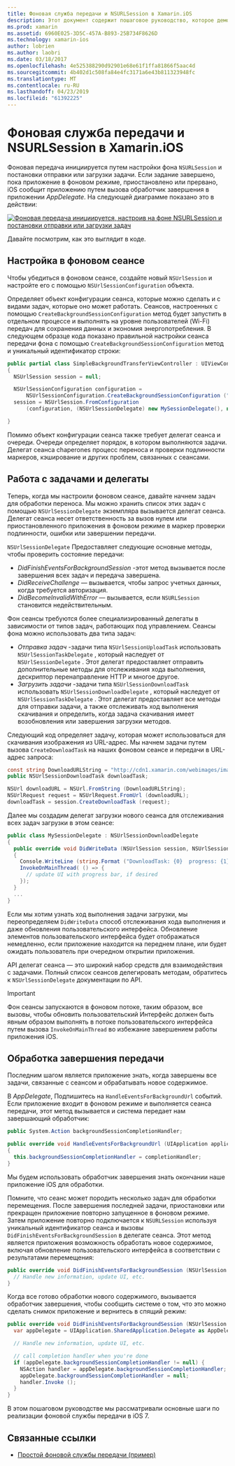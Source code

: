 ```yaml
---
title: Фоновая служба передачи и NSURLSession в Xamarin.iOS
description: Этот документ содержит пошаговое руководство, которое демонстрирует использование фоновой передачи и NSUrlSession начать загрузку большого изображения и продолжать этого загруженного в том случае, если приложение размещается в фоновом режиме.
ms.prod: xamarin
ms.assetid: 6960E025-3D5C-457A-B893-25B734F8626D
ms.technology: xamarin-ios
author: lobrien
ms.author: laobri
ms.date: 03/18/2017
ms.openlocfilehash: 4e525388290d92901e68e61f1ffa81866f5aac4d
ms.sourcegitcommit: 4b402d1c508fa84e4fc3171a6e43b811323948fc
ms.translationtype: MT
ms.contentlocale: ru-RU
ms.lasthandoff: 04/23/2019
ms.locfileid: "61392225"
---
```

# <a name="background-transfer-and-nsurlsession-in-xamarinios"></a>Фоновая служба передачи и NSURLSession в Xamarin.iOS

Фоновая передача инициируется путем настройки фона `NSURLSession` и постановки отправки или загрузки задачи. Если задание завершено, пока приложение в фоновом режиме, приостановлено или прервано, iOS сообщит приложению путем вызова обработчик завершения в приложении *AppDelegate*. На следующей диаграмме показано это в действии:

 [![](background-transfer-walkthrough-images/transfer.png "Фоновая передача инициируется, настроив на фоне NSURLSession и постановки отправки или загрузки задач")](background-transfer-walkthrough-images/transfer.png#lightbox)

Давайте посмотрим, как это выглядит в коде.

## <a name="configuring-a-background-session"></a>Настройка в фоновом сеансе

Чтобы убедиться в фоновом сеансе, создайте новый `NSUrlSession` и настройте его с помощью `NSUrlSessionConfiguration` объекта.

Определяет объект конфигурации сеанса, которые можно сделать и с видами задач, которые оно может работать.
Сеансов, настроенных с помощью `CreateBackgroundSessionConfiguration` метод будет запустить в отдельном процессе и выполнять на уровне пользователей (Wi-Fi) передач для сохранения данных и экономия энергопотребления.
В следующем образце кода показано правильной настройки сеанса передачи фона с помощью `CreateBackgroundSessionConfiguration` метод и уникальный идентификатор строки:

```csharp
public partial class SimpleBackgroundTransferViewController : UIViewController
{
  NSUrlSession session = null;

  NSUrlSessionConfiguration configuration =
      NSUrlSessionConfiguration.CreateBackgroundSessionConfiguration ("com.SimpleBackgroundTransfer.BackgroundSession");
  session = NSUrlSession.FromConfiguration
      (configuration, (NSUrlSessionDelegate) new MySessionDelegate(), new NSOperationQueue());

}
```

Помимо объект конфигурации сеанса также требует делегат сеанса и очереди.
Очереди определяет порядок, в котором выполняются задачи. Делегат сеанса chaperones процесс переноса и проверки подлинности маркеров, кэширование и других проблем, связанных с сеансами.

## <a name="working-with-tasks-and-delegates"></a>Работа с задачами и делегаты

Теперь, когда мы настроили фоновом сеансе, давайте начнем задач для обработки переноса. Мы можно хранить список этих задач с помощью `NSUrlSessionDelegate` экземпляра вызывается делегат сеанса. Делегат сеанса несет ответственность за вызов нулем или приостановленного приложения в фоновом режиме в маркер проверки подлинности, ошибки или завершении передачи.

`NSUrlSessionDelegate` Предоставляет следующие основные методы, чтобы проверить состояние передачи:

-  *DidFinishEventsForBackgroundSession* -этот метод вызывается после завершения всех задач и передача завершена.
-  *DidReceiveChallenge* — вызывается, чтобы запрос учетных данных, когда требуется авторизация.
-  *DidBecomeInvalidWithError* — вызывается, если `NSURLSession` становится недействительным.


Фон сеансы требуются более специализированный делегаты в зависимости от типов задач, работающих под управлением. Сеансы фона можно использовать два типа задач:

-  *Отправка задач* -задачи типа `NSUrlSessionUploadTask` использовать `NSUrlSessionTaskDelegate` , который наследует от `NSUrlSessionDelegate` . Этот делегат предоставляет отправить дополнительные методы для отслеживания хода выполнения, дескриптор перенаправление HTTP и многое другое.
-  *Загрузить задачи* -задачи типа `NSUrlSessionDownloadTask` использовать `NSUrlSessionDownloadDelegate` , который наследует от `NSUrlSessionTaskDelegate` . Этот делегат предоставляет все методы для отправки задачи, а также отслеживать ход выполнения скачивания и определить, когда задача скачивания имеет возобновления или завершения загрузки методов.


Следующий код определяет задачу, которая может использоваться для скачивания изображения из URL-адрес. Мы начнем задачи путем вызова `CreateDownloadTask` на наших фоновом сеансе и передачи в URL-адрес запроса:

```csharp
const string DownloadURLString = "http://cdn1.xamarin.com/webimages/images/xamarin.png";
public NSUrlSessionDownloadTask downloadTask;

NSUrl downloadURL = NSUrl.FromString (DownloadURLString);
NSUrlRequest request = NSUrlRequest.FromUrl (downloadURL);
downloadTask = session.CreateDownloadTask (request);
```

Далее мы создадим делегат загрузки нового сеанса для отслеживания всех задач загрузки в этом сеансе:

```csharp
public class MySessionDelegate : NSUrlSessionDownloadDelegate
{
  public override void DidWriteData (NSUrlSession session, NSUrlSessionDownloadTask downloadTask, long bytesWritten, long totalBytesWritten, long totalBytesExpectedToWrite)
  {
    Console.WriteLine (string.Format ("DownloadTask: {0}  progress: {1}", downloadTask, progress));
    InvokeOnMainThread( () => {
      // update UI with progress bar, if desired
    });
  }
  ...
}
```

Если мы хотим узнать ход выполнения задачи загрузки, мы переопределяем `DidWriteData` способ отслеживания хода выполнения и даже обновления пользовательского интерфейса. Обновление элементов пользовательского интерфейса будет отображаться немедленно, если приложение находится на переднем плане, или будет ожидать пользователь при очередном открытии приложения.

API делегат сеанса — это широкий набор средств для взаимодействия с задачами. Полный список сеансов делегировать методам, обратитесь к `NSUrlSessionDelegate` документации по API.

> [!IMPORTANT]
> Фон сеансы запускаются в фоновом потоке, таким образом, все вызовы, чтобы обновить пользовательский Интерфейс должен быть явным образом выполнять в потоке пользовательского интерфейса путем вызова `InvokeOnMainThread` во избежание завершением работы приложения iOS. 


## <a name="handling-transfer-completion"></a>Обработка завершения передачи

Последним шагом является приложение знать, когда завершены все задачи, связанные с сеансом и обрабатывать новое содержимое.

В *AppDelegate*, Подпишитесь на `HandleEventsForBackgroundUrl` событий. Если приложение входит в фоновом режиме и выполняется сеанса передачи, этот метод вызывается и система передает нам завершающий обработчик:

```csharp
public System.Action backgroundSessionCompletionHandler;

public override void HandleEventsForBackgroundUrl (UIApplication application, string sessionIdentifier, System.Action completionHandler)
{
  this.backgroundSessionCompletionHandler = completionHandler;
}
```

Мы будем использовать обработчик завершения знать окончании наше приложение iOS для обработки.

Помните, что сеанс может породить несколько задач для обработки перемещения. После завершения последней задачи, приостановки или прекращен приложение повторно запущенное в фоновом режиме. Затем приложение повторно подключается к `NSURLSession` используя уникальный идентификатор сеанса и вызовы `DidFinishEventsForBackgroundSession` в делегате сеанса. Этот метод является приложения возможность обработать новое содержимое, включая обновление пользовательского интерфейса в соответствии с результатами перемещения:

```csharp
public override void DidFinishEventsForBackgroundSession (NSUrlSession session) {
  // Handle new information, update UI, etc.
}
```

Когда все готово обработки нового содержимого, вызывается обработчик завершения, чтобы сообщить системе о том, что это можно сделать снимок приложение и вернитесь в спящий режим:

```csharp
public override void DidFinishEventsForBackgroundSession (NSUrlSession session) {
  var appDelegate = UIApplication.SharedApplication.Delegate as AppDelegate;

  // Handle new information, update UI, etc.

  // call completion handler when you're done
  if (appDelegate.backgroundSessionCompletionHandler != null) {
    NSAction handler = appDelegate.backgroundSessionCompletionHandler;
    appDelegate.backgroundSessionCompletionHandler = null;
    handler.Invoke ();
  }
}
```

В этом пошаговом руководстве мы рассматривали основные шаги по реализации фоновой службы передачи в iOS 7.



## <a name="related-links"></a>Связанные ссылки

- [Простой фоновой службы передачи (пример)](https://developer.xamarin.com/samples/monotouch/SimpleBackgroundTransfer/)
